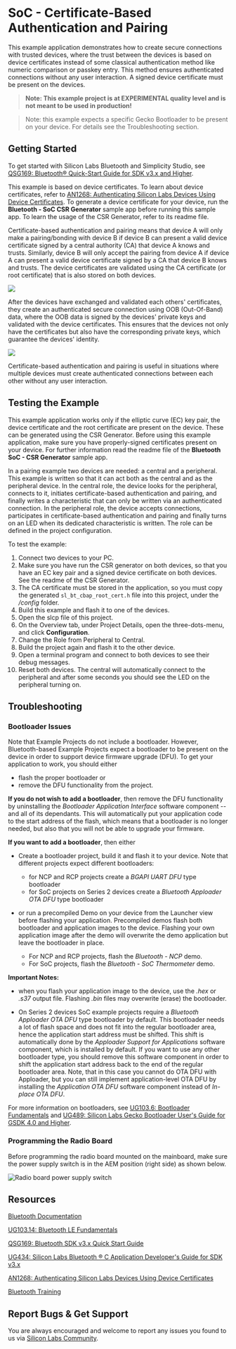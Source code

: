 # SoC - Certificate-Based Authentication and Pairing

This example application demonstrates how to create secure connections with trusted devices, where the trust between the devices is based on device certificates instead of some classical authentication method like numeric comparison or passkey entry. This method ensures authenticated connections without any user interaction. A signed device certificate must be present on the devices.

> **Note: This example project is at EXPERIMENTAL quality level and is not meant to be used in production!**

> Note: this example expects a specific Gecko Bootloader to be present on your device. For details see the Troubleshooting section.

## Getting Started

To get started with Silicon Labs Bluetooth and Simplicity Studio, see [QSG169: Bluetooth® Quick-Start Guide for SDK v3.x and Higher](https://www.silabs.com/documents/public/quick-start-guides/qsg169-bluetooth-sdk-v3x-quick-start-guide.pdf).

This example is based on device certificates. To learn about device certificates, refer to [AN1268: Authenticating Silicon Labs Devices Using Device Certificates](https://www.silabs.com/documents/public/application-notes/an1268-efr32-secure-identity.pdf). To generate a device certificate for your device, run the **Bluetooth - SoC CSR Generator** sample app before running this sample app. To learn the usage of the CSR Generator, refer to its readme file.

Certificate-based authentication and pairing means that device A will only make a pairing/bonding with device B if device B can present a valid device certificate signed by a central authority (CA) that device A knows and trusts. Similarly, device B will only accept the pairing from device A if device A can present a valid device certificate signed by a CA that device B knows and trusts. The device certificates are validated using the CA certificate (or root certificate) that is also stored on both devices.

![](image/readme_img1.png)

After the devices have exchanged and validated each others' certificates, they create an authenticated secure connection using OOB (Out-Of-Band) data, where the OOB data is signed by the devices' private keys and validated with the device certificates. This ensures that the devices not only have the certificates but also have the corresponding private keys, which guarantee the devices' identity.

![](image/readme_img2.png)

Certificate-based authentication and pairing is useful in situations where multiple devices must create authenticated connections between each other without any user interaction.

## Testing the Example

This example application works only if the elliptic curve (EC) key pair, the device certificate and the root certificate are present on the device. These can be generated using the CSR Generator. Before using this example application, make sure you have properly-signed certificates present on your device. For further information read the readme file of the **Bluetooth SoC - CSR Generator** sample app.

In a pairing example two devices are needed: a central and a peripheral. This example is written so that it can act both as the central and as the peripheral device. In the central role, the device looks for the peripheral, connects to it, initiates certificate-based authentication and pairing, and finally writes a characteristic that can only be written via an authenticated connection. In the peripheral role, the device accepts connections, participates in certificate-based authentication and pairing and finally turns on an LED when its dedicated characteristic is written. The role can be defined in the project configuration.

To test the example:
1. Connect two devices to your PC.
2. Make sure you have run the CSR generator on both devices, so that you have an EC key pair and a signed device certificate on both devices. See the readme of the CSR Generator.
3. The CA certificate must be stored in the application, so you must copy the generated `sl_bt_cbap_root_cert.h` file into this project, under the */config* folder.
4. Build this example and flash it to one of the devices.
5. Open the slcp file of this project.
6. On the Overview tab, under Project Details, open the three-dots-menu, and click **Configuration**.
7. Change the Role from Peripheral to Central.
6. Build the project again and flash it to the other device.
7. Open a terminal program and connect to both devices to see their debug messages.
8. Reset both devices. The central will automatically connect to the peripheral and after some seconds you should see the LED on the peripheral turning on.

## Troubleshooting

### Bootloader Issues

Note that Example Projects do not include a bootloader. However, Bluetooth-based Example Projects expect a bootloader to be present on the device in order to support device firmware upgrade (DFU). To get your application to work, you should either 
- flash the proper bootloader or
- remove the DFU functionality from the project.

**If you do not wish to add a bootloader**, then remove the DFU functionality by uninstalling the *Bootloader Application Interface* software component -- and all of its dependants. This will automatically put your application code to the start address of the flash, which means that a bootloader is no longer needed, but also that you will not be able to upgrade your firmware.

**If you want to add a bootloader**, then either 
- Create a bootloader project, build it and flash it to your device. Note that different projects expect different bootloaders:
  - for NCP and RCP projects create a *BGAPI UART DFU* type bootloader
  - for SoC projects on Series 2 devices create a *Bluetooth Apploader OTA DFU* type bootloader

- or run a precompiled Demo on your device from the Launcher view before flashing your application. Precompiled demos flash both bootloader and application images to the device. Flashing your own application image after the demo will overwrite the demo application but leave the bootloader in place. 
  - For NCP and RCP projects, flash the *Bluetooth - NCP* demo.
  - For SoC projects, flash the *Bluetooth - SoC Thermometer* demo.

**Important Notes:** 
- when you flash your application image to the device, use the *.hex* or *.s37* output file. Flashing *.bin* files may overwrite (erase) the bootloader.

- On Series 2 devices SoC example projects require a *Bluetooth Apploader OTA DFU* type bootloader by default. This bootloader needs a lot of flash space and does not fit into the regular bootloader area, hence the application start address must be shifted. This shift is automatically done by the *Apploader Support for Applications* software component, which is installed by default. If you want to use any other bootloader type, you should remove this software component in order to shift the application start address back to the end of the regular bootloader area. Note, that in this case you cannot do OTA DFU with Apploader, but you can still implement application-level OTA DFU by installing the *Application OTA DFU* software component instead of *In-place OTA DFU*.

For more information on bootloaders, see [UG103.6: Bootloader Fundamentals](https://www.silabs.com/documents/public/user-guides/ug103-06-fundamentals-bootloading.pdf) and [UG489: Silicon Labs Gecko Bootloader User's Guide for GSDK 4.0 and Higher](https://cn.silabs.com/documents/public/user-guides/ug489-gecko-bootloader-user-guide-gsdk-4.pdf).


### Programming the Radio Board

Before programming the radio board mounted on the mainboard, make sure the power supply switch is in the AEM position (right side) as shown below.

![Radio board power supply switch](image/readme_img0.png)


## Resources

[Bluetooth Documentation](https://docs.silabs.com/bluetooth/latest/)

[UG103.14: Bluetooth LE Fundamentals](https://www.silabs.com/documents/public/user-guides/ug103-14-fundamentals-ble.pdf)

[QSG169: Bluetooth SDK v3.x Quick Start Guide](https://www.silabs.com/documents/public/quick-start-guides/qsg169-bluetooth-sdk-v3x-quick-start-guide.pdf)

[UG434: Silicon Labs Bluetooth ® C Application Developer's Guide for SDK v3.x](https://www.silabs.com/documents/public/user-guides/ug434-bluetooth-c-soc-dev-guide-sdk-v3x.pdf)

[AN1268: Authenticating Silicon Labs Devices Using Device Certificates](https://www.silabs.com/documents/public/application-notes/an1268-efr32-secure-identity.pdf)

[Bluetooth Training](https://www.silabs.com/support/training/bluetooth)

## Report Bugs & Get Support

You are always encouraged and welcome to report any issues you found to us via [Silicon Labs Community](https://www.silabs.com/community).